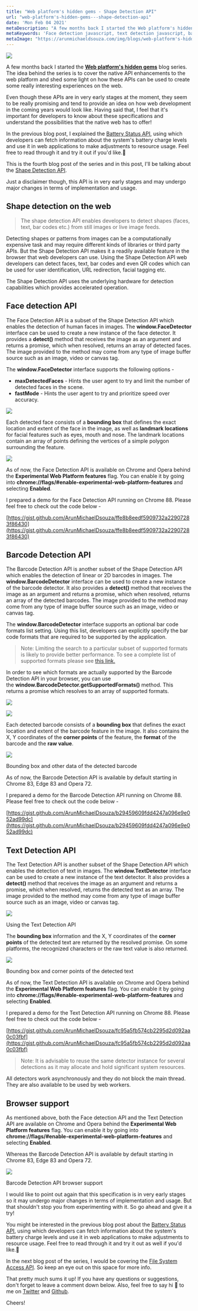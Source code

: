 ```yaml
---
title: "Web platform's hidden gems - Shape Detection API"
url: "web-platform's-hidden-gems---shape-detection-api"
date: 'Mon Feb 04 2021'
metaDescription: "A few months back I started the Web platform's hidden gems blog series. The idea behind the series is to cover the native API enhancements to the web platform and shed some light on how these APIs can be used to create some really interesting experiences on the web. Even though these APIs are in very early stages at the moment, they seem to be really promising and tend to provide an idea on how web development in the coming years would look like. Having said that, I feel that it's important for developers to know about these specifications and understand the possibilities that the native web has to offer! In the previous blog post, I explained the Battery Status API, using which developers can fetch information about the system's battery charge levels and use it in web applications to make adjustments to resource usage. Feel free to read through it and try it out if you'd like. This is the fourth blog post of the series and in this post, I'll be talking about the Shape Detection API."
metaKeywords: 'Face detection javascript, text detection javascript, barcode detection javascript, QR code detection javascript, shape detection API, facial tagging, facial recognition javascript, artificial intelligence, machine learning, opencv, web platform, web development'
metaImage: "https://arunmichaeldsouza.com/img/blogs/web-platform's-hidden-gems---shape-detection-api/1.png"
---
```


![](/img/blogs/web-platform's-hidden-gems---shape-detection-api/1.png)

A few months back I started the [**Web platform's hidden gems**](<https://arunmichaeldsouza.com/blog/web-platform's-hidden-gems-(series)>) blog series. The idea behind the series is to cover the native API enhancements to the web platform and shed some light on how these APIs can be used to create some really interesting experiences on the web.

Even though these APIs are in very early stages at the moment, they seem to be really promising and tend to provide an idea on how web development in the coming years would look like. Having said that, I feel that it's important for developers to know about these specifications and understand the possibilities that the native web has to offer!

In the previous blog post, I explained the [Battery Status API](https://arunmichaeldsouza.com/blog/web-platform's-hidden-gems---battery-status-api), using which developers can fetch information about the system's battery charge levels and use it in web applications to make adjustments to resource usage. Feel free to read through it and try it out if you'd like.🙂

This is the fourth blog post of the series and in this post, I'll be talking about the [Shape Detection API](https://wicg.github.io/shape-detection-api/).

Just a disclaimer though, this API is in very early stages and may undergo major changes in terms of implementation and usage.

## Shape detection on the web

> The shape detection API enables developers to detect shapes (faces, text, bar codes etc.) from still images or live image feeds.

Detecting shapes or patterns from images can be a computationally expensive task and may require different kinds of libraries or third party APIs. But the Shape Detection API makes it a readily available feature in the browser that web developers can use. Using the Shape Detection API web developers can detect faces, text, bar codes and even QR codes which can be used for user identification, URL redirection, facial tagging etc.

The Shape Detection API uses the underlying hardware for detection capabilities which provides accelerated operation.

## Face detection API

The Face Detection API is a subset of the Shape Detection API which enables the detection of human faces in images. The **window.FaceDetector** interface can be used to create a new instance of the face detector. It provides a **detect()** method that receives the image as an argument and returns a promise, which when resolved, returns an array of detected faces. The image provided to the method may come from any type of image buffer source such as an image, video or canvas tag.

The **window.FaceDetector** interface supports the following options -

- **maxDetectedFaces** \- Hints the user agent to try and limit the number of detected faces in the scene.
- **fastMode** - Hints the user agent to try and prioritize speed over accuracy.

![](/img/blogs/web-platform's-hidden-gems---shape-detection-api/2.png)

Each detected face consists of a **bounding box** that defines the exact location and extent of the face in the image, as well as **landmark locations** for facial features such as eyes, mouth and nose. The landmark locations contain an array of points defining the vertices of a simple polygon surrounding the feature.

![](/img/blogs/web-platform's-hidden-gems---shape-detection-api/3.png)

As of now, the Face Detection API is available on Chrome and Opera behind the **Experimental Web Platform features** flag. You can enable it by going into **chrome://flags/#enable-experimental-web-platform-features** and selecting **Enabled**.

I prepared a demo for the Face Detection API running on Chrome 88. Please feel free to check out the code below -

[https://gist.github.com/ArunMichaelDsouza/ffe8b8eedf5909732a22907283f86430](https://gist.github.com/ArunMichaelDsouza/ffe8b8eedf5909732a22907283f86430)

## Barcode Detection API

The Barcode Detection API is another subset of the Shape Detection API which enables the detection of linear or 2D barcodes in images. The **window.BarcodeDetector** interface can be used to create a new instance of the barcode detector. It also provides a **detect()** method that receives the image as an argument and returns a promise, which when resolved, returns an array of the detected barcodes. The image provided to the method may come from any type of image buffer source such as an image, video or canvas tag.

The **window.BarcodeDetector** interface supports an optional bar code formats list setting. Using this list, developers can explicitly specify the bar code formats that are required to be supported by the application.

> Note: Limiting the search to a particular subset of supported formats is likely to provide better performance. To see a complete list of  supported formats please see [this link.](https://developer.mozilla.org/en-US/docs/Web/API/Barcode_Detection_API#supported_barcode_formats)

In order to see which formats are actually supported by the Barcode Detection API in your browser, you can use the **window.BarcodeDetector.getSupportedFormats()** method. This returns a promise which resolves to an array of supported formats.

![](/img/blogs/web-platform's-hidden-gems---shape-detection-api/4.png)

![](/img/blogs/web-platform's-hidden-gems---shape-detection-api/5.png)

Each detected barcode consists of a **bounding box** that defines the exact location and extent of the barcode feature in the image. It also contains the X, Y coordinates of the **corner points** of the feature, the **format** of the barcode and the **raw value**.

![](/img/blogs/web-platform's-hidden-gems---shape-detection-api/6.png)

Bounding box and other data of the detected barcode

As of now, the Barcode Detection API is available by default starting in Chrome 83, Edge 83 and Opera 72.

I prepared a demo for the Barcode Detection API running on Chrome 88. Please feel free to check out the code below -

[https://gist.github.com/ArunMichaelDsouza/b29459609fdd4247a096e9e052ad99dc](https://gist.github.com/ArunMichaelDsouza/b29459609fdd4247a096e9e052ad99dc)

## Text Detection API

The Text Detection API is another subset of the Shape Detection API which enables the detection of text in images. The **window.TextDetector** interface can be used to create a new instance of the text detector. It also provides a **detect()** method that receives the image as an argument and returns a promise, which when resolved, returns the detected text as an array. The image provided to the method may come from any type of image buffer source such as an image, video or canvas tag.

![](/img/blogs/web-platform's-hidden-gems---shape-detection-api/7.png)

Using the Text Detection API

The **bounding box** information and the X, Y coordinates of the **corner points** of the detected text are returned by the resolved promise. On some platforms, the recognized characters or the raw text value is also returned.

![](/img/blogs/web-platform's-hidden-gems---shape-detection-api/8.png)

Bounding box and corner points of the detected text

As of now, the Text Detection API is available on Chrome and Opera behind the **Experimental Web Platform features** flag. You can enable it by going into **chrome://flags/#enable-experimental-web-platform-features** and selecting **Enabled**.

I prepared a demo for the Text Detection API running on Chrome 88. Please feel free to check out the code below -

[https://gist.github.com/ArunMichaelDsouza/fc95a5fb574cb2295d2d092aa0c03fbf](https://gist.github.com/ArunMichaelDsouza/fc95a5fb574cb2295d2d092aa0c03fbf)

> Note: It is advisable to reuse the same detector instance for several detections as it may allocate and hold significant system resources.

All detectors work asynchronously and they do not block the main thread. They are also available to be used by web workers.

## Browser support

As mentioned above, both the Face detection API and the Text Detection API are available on Chrome and Opera behind the **Experimental Web Platform features** flag. You can enable it by going into **chrome://flags/#enable-experimental-web-platform-features** and selecting **Enabled**.

Whereas the Barcode Detection API is available by default starting in Chrome 83, Edge 83 and Opera 72.

![](/img/blogs/web-platform's-hidden-gems---shape-detection-api/9.png)

Barcode Detection API browser support

I would like to point out again that this specification is in very early stages so it may undergo major changes in terms of implementation and usage. But that shouldn't stop you from experimenting with it. So go ahead and give it a try!

You might be interested in the previous blog post about the [Battery Status API](https://arunmichaeldsouza.com/blog/web-platform's-hidden-gems---battery-status-api), using which developers can fetch information about the system's battery charge levels and use it in web applications to make adjustments to resource usage. Feel free to read through it and try it out as well if you'd like.🙂

In the next blog post of the series, I would be covering the [File System Access API](https://wicg.github.io/file-system-access/). So keep an eye out on this space for more info.

That pretty much sums it up! If you have any questions or suggestions, don't forget to leave a comment down below. Also, feel free to say hi 👋 to me on [Twitter](https://twitter.com/amdsouza92) and [Github](https://github.com/ArunMichaelDsouza).

Cheers!
